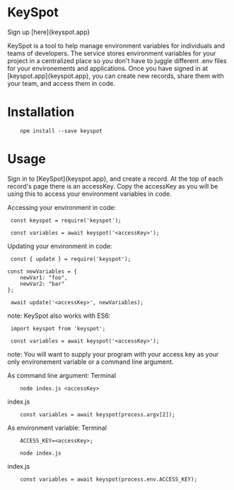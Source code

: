 # KeySpot
Sign up [here]{keyspot.app}

KeySpot is a tool to help manage environment variables for individuals and teams of developers. The service stores environment variables for your project in a centralized place so you don't have to juggle different .env files for your environements and applications. Once you have signed in at [keyspot.app]{keyspot.app}, you can create new records, share them with your team, and access them in code.

# Installation

```
    npm install --save keyspot
```

# Usage

Sign in to [KeySpot]{keyspot.app}, and create a record. At the top of each record's page there is an accessKey. Copy the accessKey as you will be using this to access your environment variables in code.

Accessing your environment in code:
```
 const keyspot = require('keyspot');

 const variables = await keyspot('<accessKey>');
```

Updating your environment in code:
```
 const { update } = require('keyspot');

const newVariables = {
    newVar1: "foo",
    newVar2: "bar"
};

 await update('<accessKey>', newVariables);

```

note: KeySpot also works with ES6:
```
 import keyspot from 'keyspot';

 const variables = await keyspot('<accessKey>');
```

note: You will want to supply your program with your access key as your only environement variable or a command line argument.

As command line argument:
Terminal
```
    node index.js <accessKey> 
```

index.js
```
    const variables = await keyspot(process.argv[2]);
```

As environment variable:
Terminal
```
    ACCESS_KEY=<accessKey>;

    node index.js 
```

index.js
```
    const variables = await keyspot(process.env.ACCESS_KEY);
```

